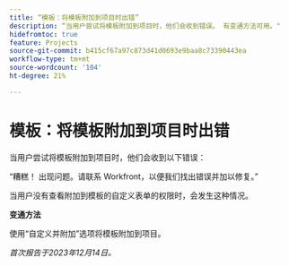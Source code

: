 ```yaml
---
title: “模板：将模板附加到项目时出错”
description: “当用户尝试将模板附加到项目时，他们会收到错误。 有变通方法可用。"
hidefromtoc: true
feature: Projects
source-git-commit: b415cf67a97c873d41d0693e9baa8c73390443ea
workflow-type: tm+mt
source-wordcount: '104'
ht-degree: 21%

---
```



# 模板：将模板附加到项目时出错

当用户尝试将模板附加到项目时，他们会收到以下错误：

“糟糕！ 出现问题。请联系 Workfront，以便我们找出错误并加以修复。”

当用户没有查看附加到模板的自定义表单的权限时，会发生这种情况。

**变通方法**

使用“自定义并附加”选项将模板附加到项目。

_首次报告于2023年12月14日。_
